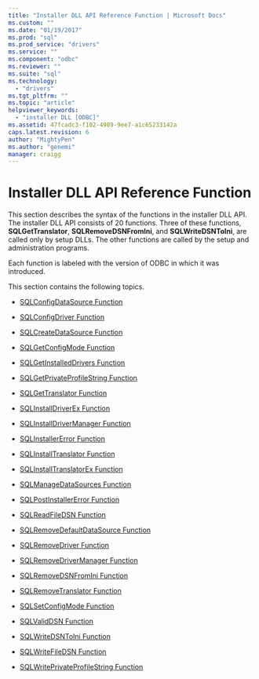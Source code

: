 ```yaml
---
title: "Installer DLL API Reference Function | Microsoft Docs"
ms.custom: ""
ms.date: "01/19/2017"
ms.prod: "sql"
ms.prod_service: "drivers"
ms.service: ""
ms.component: "odbc"
ms.reviewer: ""
ms.suite: "sql"
ms.technology: 
  - "drivers"
ms.tgt_pltfrm: ""
ms.topic: "article"
helpviewer_keywords: 
  - "installer DLL [ODBC]"
ms.assetid: 47fcadc3-f102-4989-9ee7-a1c65233142a
caps.latest.revision: 6
author: "MightyPen"
ms.author: "genemi"
manager: craigg
---
```

# Installer DLL API Reference Function
This section describes the syntax of the functions in the installer DLL API. The installer DLL API consists of 20 functions. Three of these functions, **SQLGetTranslator**, **SQLRemoveDSNFromIni**, and **SQLWriteDSNToIni**, are called only by setup DLLs. The other functions are called by the setup and administration programs.  
  
 Each function is labeled with the version of ODBC in which it was introduced.  
  
 This section contains the following topics.  
  
-   [SQLConfigDataSource Function](../../../odbc/reference/syntax/sqlconfigdatasource-function.md)  
  
-   [SQLConfigDriver Function](../../../odbc/reference/syntax/sqlconfigdriver-function.md)  
  
-   [SQLCreateDataSource Function](../../../odbc/reference/syntax/sqlcreatedatasource-function.md)  
  
-   [SQLGetConfigMode Function](../../../odbc/reference/syntax/sqlgetconfigmode-function.md)  
  
-   [SQLGetInstalledDrivers Function](../../../odbc/reference/syntax/sqlgetinstalleddrivers-function.md)  
  
-   [SQLGetPrivateProfileString Function](../../../odbc/reference/syntax/sqlgetprivateprofilestring-function.md)  
  
-   [SQLGetTranslator Function](../../../odbc/reference/syntax/sqlgettranslator-function.md)  
  
-   [SQLInstallDriverEx Function](../../../odbc/reference/syntax/sqlinstalldriverex-function.md)  
  
-   [SQLInstallDriverManager Function](../../../odbc/reference/syntax/sqlinstalldrivermanager-function.md)  
  
-   [SQLInstallerError Function](../../../odbc/reference/syntax/sqlinstallererror-function.md)  
  
-   [SQLInstallTranslator Function](../../../odbc/reference/syntax/sqlinstalltranslator-function.md)  
  
-   [SQLInstallTranslatorEx Function](../../../odbc/reference/syntax/sqlinstalltranslatorex-function.md)  
  
-   [SQLManageDataSources Function](../../../odbc/reference/syntax/sqlmanagedatasources.md)  
  
-   [SQLPostInstallerError Function](../../../odbc/reference/syntax/sqlpostinstallererror-function.md)  
  
-   [SQLReadFileDSN Function](../../../odbc/reference/syntax/sqlreadfiledsn-function.md)  
  
-   [SQLRemoveDefaultDataSource Function](../../../odbc/reference/syntax/sqlremovedefaultdatasource-function.md)  
  
-   [SQLRemoveDriver Function](../../../odbc/reference/syntax/sqlremovedriver-function.md)  
  
-   [SQLRemoveDriverManager Function](../../../odbc/reference/syntax/sqlremovedrivermanager-function.md)  
  
-   [SQLRemoveDSNFromIni Function](../../../odbc/reference/syntax/sqlremovedsnfromini-function.md)  
  
-   [SQLRemoveTranslator Function](../../../odbc/reference/syntax/sqlremovetranslator-function.md)  
  
-   [SQLSetConfigMode Function](../../../odbc/reference/syntax/sqlsetconfigmode-function.md)  
  
-   [SQLValidDSN Function](../../../odbc/reference/syntax/sqlvaliddsn-function.md)  
  
-   [SQLWriteDSNToIni Function](../../../odbc/reference/syntax/sqlwritedsntoini-function.md)  
  
-   [SQLWriteFileDSN Function](../../../odbc/reference/syntax/sqlwritefiledsn-function.md)  
  
-   [SQLWritePrivateProfileString Function](../../../odbc/reference/syntax/sqlwriteprivateprofilestring-function.md)
